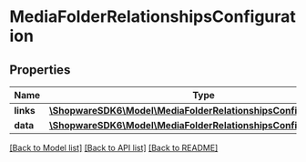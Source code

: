 # MediaFolderRelationshipsConfiguration

## Properties
Name | Type | Description | Notes
------------ | ------------- | ------------- | -------------
**links** | [**\ShopwareSDK6\Model\MediaFolderRelationshipsConfigurationLinks**](MediaFolderRelationshipsConfigurationLinks.md) |  | [optional] 
**data** | [**\ShopwareSDK6\Model\MediaFolderRelationshipsConfigurationData**](MediaFolderRelationshipsConfigurationData.md) |  | [optional] 

[[Back to Model list]](../../README.md#documentation-for-models) [[Back to API list]](../../README.md#documentation-for-api-endpoints) [[Back to README]](../../README.md)


